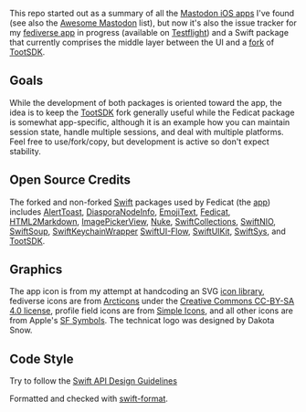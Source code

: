 This repo started out as a summary of all the [Mastodon iOS apps](iosapps.md) I've found (see also the [Awesome Mastodon](https://github.com/technicat/awesome-mastodon) list), but now it's also the issue tracker for my [fediverse app](https://fedicat.com/) in progress (available on [Testflight](https://testflight.apple.com/join/b6GatWTY)) and a Swift package that currently comprises the middle layer between the UI and a [fork](https://github.com/technicat/TootSDK/blob/main/FORK.md) of [TootSDK](https://github.com/technicat/TootSDK).

## Goals

While the development of both packages is oriented toward the app, the idea is to keep the [TootSDK](https://github.com/technicat/TootSDK) fork generally useful while the Fedicat package is somewhat app-specific, although it is an example how you can maintain session state, handle multiple sessions, and deal with multiple platforms. Feel free to use/fork/copy, but development is active so don't expect stability.

## Open Source Credits

The forked and non-forked [Swift](https://swift.org/) packages used by Fedicat (the [app](https://fedicat.com/)) includes [AlertToast](https://github.com/elai950/AlertToast/), [DiasporaNodeInfo](https://github.com/technicat/DiasporaNodeInfo), [EmojiText](https://github.com/divadretlaw/EmojiText), [Fedicat](https://github.com/technicat/fedicat),  [HTML2Markdown](https://github.com/technicat/HTML2Markdown), [ImagePickerView](https://github.com/technicat/ImagePickerView), [Nuke](https://github.com/kean/Nuke), [SwiftCollections](https://github.com/apple/swift-collections), [SwiftNIO](https://github.com/apple/swift-nio), [SwiftSoup](https://github.com/scinfu/SwiftSoup), [SwiftKeychainWrapper](https://github.com/jrendel/SwiftKeychainWrapper)  [SwiftUI-Flow](https://github.com/tevelee/SwiftUI-Flow), [SwiftUIKit](https://github.com/danielsaidi/SwiftUIKit), [SwiftSys](https://github.com/technicat/swiftsys), and [TootSDK](https://github.com/technicat/tootsdk).

## Graphics

The app icon is from my attempt at handcoding an SVG [icon library](https://github.com/technicat/icons), fediverse icons are from [Arcticons](https://github.com/Arcticons-Team/Arcticons) under the [Creative Commons CC-BY-SA 4.0 license](https://creativecommons.org/licenses/by-sa/4.0/),  profile field icons are from [Simple Icons](https://simpleicons.org/), and all other icons are from Apple's [SF Symbols](https://developer.apple.com/sf-symbols/). The technicat logo was designed by Dakota Snow.

## Code Style

Try to follow the [Swift API Design Guidelines](https://www.swift.org/documentation/api-design-guidelines/)

Formatted and checked with [swift-format](https://github.com/apple/swift-format).

